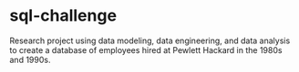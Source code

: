 # sql-challenge
Research project using data modeling, data engineering, and data analysis to create a database of employees hired at Pewlett Hackard in the 1980s and 1990s.
